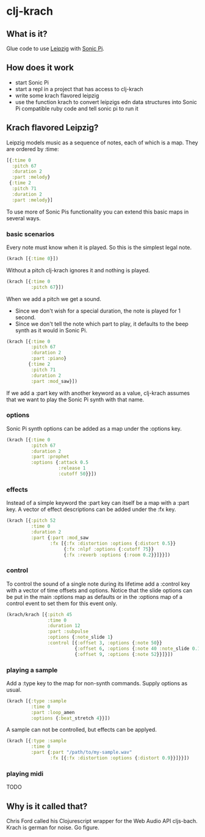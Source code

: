 # clj-krach
## What is it?
Glue code to use [Leipzig](https://github.com/ctford/leipzig) with [Sonic Pi](https://github.com/sonic-pi-net/sonic-pi).
## How does it work
- start Sonic Pi
- start a repl in a project that has access to clj-krach
- write some krach flavored leipzig
- use the function krach to convert leipzigs edn data structures into Sonic Pi compatible ruby code and tell sonic pi to run it

## Krach flavored Leipzig?
Leipzig models music as a sequence of notes, each of which is a map. They are ordered by :time:

```clojure
[{:time 0
  :pitch 67
  :duration 2
  :part :melody}
 {:time 2
  :pitch 71
  :duration 2
  :part :melody}]
```

To use more of Sonic Pis functionality you can extend this basic maps in several ways.

### basic scenarios
Every note must know when it is played. So this is the simplest legal note.

```clojure
(krach [{:time 0}])
```

Without a pitch clj-krach ignores it and nothing is played.

```clojure
(krach [{:time 0 
         :pitch 67}])
```

When we add a pitch we get a sound. 
- Since we don't wish for a special duration, the note is played for 1 second.
- Since we don't tell the note which part to play, it defaults to the beep synth as it would in Sonic Pi.

```clojure
(krach [{:time 0 
         :pitch 67 
         :duration 2 
         :part :piano}
        {:time 2
         :pitch 71
         :duration 2
         :part :mod_saw}])
```

If we add a :part key with another keyword as a value, clj-krach assumes that we want to play the Sonic Pi synth with that name.

### options
Sonic Pi synth options can be added as a map under the :options key.

```clojure
(krach [{:time 0
         :pitch 67
         :duration 2
         :part :prophet
         :options {:attack 0.5
                   :release 1
                   :cutoff 50}}])
```

### effects
Instead of a simple keyword the :part key can itself be a map with a :part key. A vector of effect descriptions can be added under the :fx key. 

```clojure
(krach [{:pitch 52
         :time 0
         :duration 2
         :part {:part :mod_saw
                :fx [{:fx :distortion :options {:distort 0.5}}
                     {:fx :nlpf :options {:cutoff 75}}
                     {:fx :reverb :options {:room 0.2}}]}}])
```

### control
To control the sound of a single note during its lifetime add a :control key with a vector of time offsets and options. Notice that the slide options can be put in the main :options map as defaults or in the :options map of a control event to set them for this event only.

```clojure
(krach/krach [{:pitch 45
               :time 0
               :duration 12
               :part :subpulse
               :options {:note_slide 1}
               :control [{:offset 3, :options {:note 50}}
                         {:offset 6, :options {:note 40 :note_slide 0.1}}
                         {:offset 9, :options {:note 52}}]}])
```

### playing a sample
Add a :type key to the map for non-synth commands. Supply options as usual.

```clojure
(krach [{:type :sample
         :time 0
         :part :loop_amen
         :options {:beat_stretch 4}}])
```

A sample can not be controlled, but effects can be applyed.

```clojure
(krach [{:type :sample
         :time 0
         :part {:part "/path/to/my-sample.wav"
                :fx [{:fx :distortion :options {:distort 0.9}}]}}])
```

### playing midi
TODO

## Why is it called that?
Chris Ford called his Clojurescript wrapper for the Web Audio API cljs-bach. Krach is german for noise. Go figure.